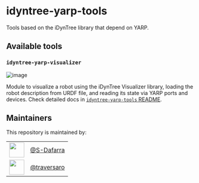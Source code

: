 # idyntree-yarp-tools
Tools based on the iDynTree library that depend on YARP.

## Available tools

### `idyntree-yarp-visualizer`

![image](https://user-images.githubusercontent.com/18591940/115052071-cda47400-9edd-11eb-962a-c136abf2bfdb.png)

Module to visualize a robot using the iDynTree Visualizer library, loading the robot description from URDF file, and reading its state via YARP ports and devices. Check detailed docs in [`idyntree-yarp-tools` README](src/modules/idyntree-yarp-visualizer/README.md).

Maintainers
--------------
This repository is maintained by:

| | |
|:---:|:---:|
| [<img src="https://github.com/S-Dafarra.png" width="40">](https://github.com/S-Dafarra) | [@S-Dafarra](https://github.com/S-Dafarra) |
| [<img src="https://github.com/traversaro.png" width="40">](https://github.com/traversaro) | [@traversaro](https://github.com/traversaro) |
